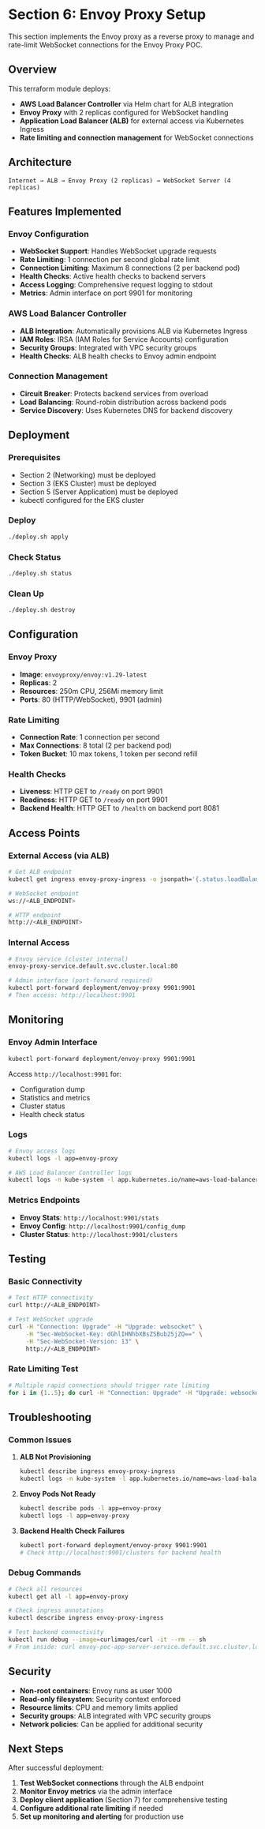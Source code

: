 # Section 6: Envoy Proxy Setup

This section implements the Envoy proxy as a reverse proxy to manage and rate-limit WebSocket connections for the Envoy Proxy POC.

## Overview

This terraform module deploys:
- **AWS Load Balancer Controller** via Helm chart for ALB integration
- **Envoy Proxy** with 2 replicas configured for WebSocket handling
- **Application Load Balancer (ALB)** for external access via Kubernetes Ingress
- **Rate limiting and connection management** for WebSocket connections

## Architecture

```
Internet → ALB → Envoy Proxy (2 replicas) → WebSocket Server (4 replicas)
```

## Features Implemented

### Envoy Configuration
- **WebSocket Support**: Handles WebSocket upgrade requests
- **Rate Limiting**: 1 connection per second global rate limit
- **Connection Limiting**: Maximum 8 connections (2 per backend pod)
- **Health Checks**: Active health checks to backend servers
- **Access Logging**: Comprehensive request logging to stdout
- **Metrics**: Admin interface on port 9901 for monitoring

### AWS Load Balancer Controller
- **ALB Integration**: Automatically provisions ALB via Kubernetes Ingress
- **IAM Roles**: IRSA (IAM Roles for Service Accounts) configuration
- **Security Groups**: Integrated with VPC security groups
- **Health Checks**: ALB health checks to Envoy admin endpoint

### Connection Management
- **Circuit Breaker**: Protects backend services from overload
- **Load Balancing**: Round-robin distribution across backend pods
- **Service Discovery**: Uses Kubernetes DNS for backend discovery

## Deployment

### Prerequisites
- Section 2 (Networking) must be deployed
- Section 3 (EKS Cluster) must be deployed  
- Section 5 (Server Application) must be deployed
- kubectl configured for the EKS cluster

### Deploy
```bash
./deploy.sh apply
```

### Check Status
```bash
./deploy.sh status
```

### Clean Up
```bash
./deploy.sh destroy
```

## Configuration

### Envoy Proxy
- **Image**: `envoyproxy/envoy:v1.29-latest`
- **Replicas**: 2
- **Resources**: 250m CPU, 256Mi memory limit
- **Ports**: 80 (HTTP/WebSocket), 9901 (admin)

### Rate Limiting
- **Connection Rate**: 1 connection per second
- **Max Connections**: 8 total (2 per backend pod)
- **Token Bucket**: 10 max tokens, 1 token per second refill

### Health Checks
- **Liveness**: HTTP GET to `/ready` on port 9901
- **Readiness**: HTTP GET to `/ready` on port 9901
- **Backend Health**: HTTP GET to `/health` on backend port 8081

## Access Points

### External Access (via ALB)
```bash
# Get ALB endpoint
kubectl get ingress envoy-proxy-ingress -o jsonpath='{.status.loadBalancer.ingress[0].hostname}'

# WebSocket endpoint
ws://<ALB_ENDPOINT>

# HTTP endpoint  
http://<ALB_ENDPOINT>
```

### Internal Access
```bash
# Envoy service (cluster internal)
envoy-proxy-service.default.svc.cluster.local:80

# Admin interface (port-forward required)
kubectl port-forward deployment/envoy-proxy 9901:9901
# Then access: http://localhost:9901
```

## Monitoring

### Envoy Admin Interface
```bash
kubectl port-forward deployment/envoy-proxy 9901:9901
```
Access `http://localhost:9901` for:
- Configuration dump
- Statistics and metrics  
- Cluster status
- Health check status

### Logs
```bash
# Envoy access logs
kubectl logs -l app=envoy-proxy

# AWS Load Balancer Controller logs
kubectl logs -n kube-system -l app.kubernetes.io/name=aws-load-balancer-controller
```

### Metrics Endpoints
- **Envoy Stats**: `http://localhost:9901/stats`
- **Envoy Config**: `http://localhost:9901/config_dump`
- **Cluster Status**: `http://localhost:9901/clusters`

## Testing

### Basic Connectivity
```bash
# Test HTTP connectivity
curl http://<ALB_ENDPOINT>

# Test WebSocket upgrade
curl -H "Connection: Upgrade" -H "Upgrade: websocket" \
     -H "Sec-WebSocket-Key: dGhlIHNhbXBsZSBub25jZQ==" \
     -H "Sec-WebSocket-Version: 13" \
     http://<ALB_ENDPOINT>
```

### Rate Limiting Test
```bash
# Multiple rapid connections should trigger rate limiting
for i in {1..5}; do curl -H "Connection: Upgrade" -H "Upgrade: websocket" http://<ALB_ENDPOINT> & done
```

## Troubleshooting

### Common Issues

1. **ALB Not Provisioning**
   ```bash
   kubectl describe ingress envoy-proxy-ingress
   kubectl logs -n kube-system -l app.kubernetes.io/name=aws-load-balancer-controller
   ```

2. **Envoy Pods Not Ready**
   ```bash
   kubectl describe pods -l app=envoy-proxy
   kubectl logs -l app=envoy-proxy
   ```

3. **Backend Health Check Failures**
   ```bash
   kubectl port-forward deployment/envoy-proxy 9901:9901
   # Check http://localhost:9901/clusters for backend health
   ```

### Debug Commands
```bash
# Check all resources
kubectl get all -l app=envoy-proxy

# Check ingress annotations
kubectl describe ingress envoy-proxy-ingress

# Test backend connectivity
kubectl run debug --image=curlimages/curl -it --rm -- sh
# From inside: curl envoy-poc-app-server-service.default.svc.cluster.local/health
```

## Security

- **Non-root containers**: Envoy runs as user 1000
- **Read-only filesystem**: Security context enforced
- **Resource limits**: CPU and memory limits applied
- **Security groups**: ALB integrated with VPC security groups
- **Network policies**: Can be applied for additional security

## Next Steps

After successful deployment:
1. **Test WebSocket connections** through the ALB endpoint
2. **Monitor Envoy metrics** via the admin interface
3. **Deploy client application** (Section 7) for comprehensive testing
4. **Configure additional rate limiting** if needed
5. **Set up monitoring and alerting** for production use
